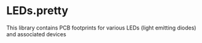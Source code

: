 # LEDs.pretty

This library contains PCB footprints for various LEDs (light emitting diodes) and associated devices
